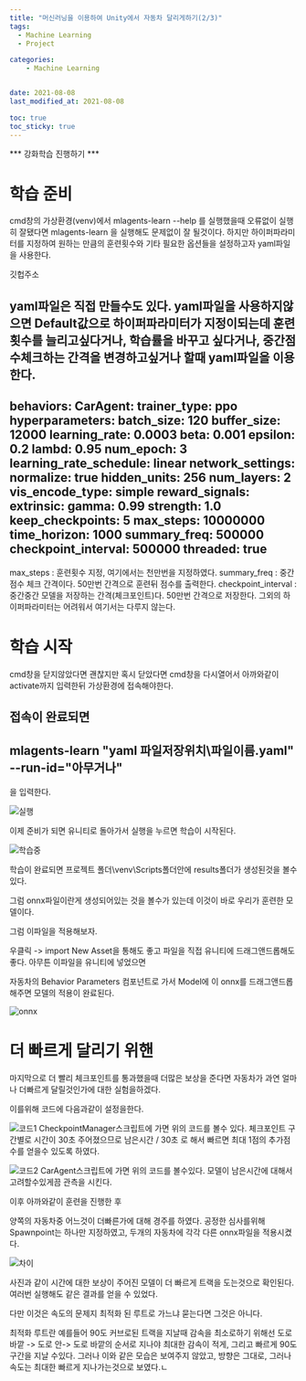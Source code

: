 ```yaml
---
title: "머신러닝을 이용하여 Unity에서 자동차 달리게하기(2/3)"
tags:
  - Machine Learning
  - Project

categories:
    - Machine Learning


date: 2021-08-08
last_modified_at: 2021-08-08

toc: true
toc_sticky: true
---
```


*** 강화학습 진행하기 ***

# 학습 준비
cmd창의 가상환경(venv)에서
mlagents-learn --help
를 실행했을때 오류없이 실행히 잘됐다면
mlagents-learn
을 실행해도 문제없이 잘 될것이다.
하지만 하이퍼파라미터를 지정하여 원하는 만큼의 훈련횟수와 기타 필요한 옵션들을 설정하고자
yaml파일을 사용한다.

깃헙주소

yaml파일은 직접 만들수도 있다.
yaml파일을 사용하지않으면 Default값으로 하이퍼파라미터가 지정이되는데
훈련횟수를 늘리고싶다거나, 학습률을 바꾸고 싶다거나, 중간점수체크하는 간격을 변경하고싶거나
할때 yaml파일을 이용한다.
---
behaviors:
  CarAgent:
    trainer_type: ppo
    hyperparameters:
      batch_size: 120
      buffer_size: 12000
      learning_rate: 0.0003
      beta: 0.001
      epsilon: 0.2
      lambd: 0.95
      num_epoch: 3
      learning_rate_schedule: linear
    network_settings:
      normalize: true
      hidden_units: 256
      num_layers: 2
      vis_encode_type: simple
    reward_signals:
      extrinsic:
        gamma: 0.99
        strength: 1.0
    keep_checkpoints: 5
    max_steps: 10000000
    time_horizon: 1000
    summary_freq: 500000
    checkpoint_interval: 500000
    threaded: true
---
max_steps : 훈련횟수 지정,  여기에서는 천만번을 지정하였다.
summary_freq : 중간 점수 체크 간격이다. 50만번 간격으로 훈련뒤 점수를 출력한다.
checkpoint_interval : 중간중간 모델을 저장하는 간격(체크포인트)다. 50만번 간격으로 저장한다.
그외의 하이퍼파라미터는 어려워서 여기서는 다루지 않는다.


# 학습 시작

cmd창을 닫지않았다면 괜찮지만
혹시 닫았다면
cmd창을 다시열어서 아까와같이 activate까지 입력한뒤
가상환경에 접속해야한다.

접속이 완료되면
---
mlagents-learn "yaml 파일저장위치\파일이름.yaml" --run-id="아무거나"
---
을 입력한다.

![실행](https://user-images.githubusercontent.com/42956142/128635700-84bdc380-47f2-46e2-8aed-deea86e28aa6.PNG)

이제 준비가 되면 유니티로 돌아가서 실행을 누르면 학습이 시작된다.

![학습중](https://user-images.githubusercontent.com/42956142/128635712-80e26a90-f7a9-4c72-9512-b65971506bc8.PNG)

학습이 완료되면 
프로젝트 폴더\venv\Scripts폴더안에
results폴더가 생성된것을 볼수있다.

그럼 onnx파일이란게 생성되어있는 것을 볼수가 있는데
이것이 바로 우리가 훈련한 모델이다.

그럼 이파일을 적용해보자.

우클릭 -> import New Asset을 통해도 좋고
파일을 직접 유니티에 드래그앤드롭해도 좋다.
아무튼 이파일을 유니티에 넣었으면

자동차의 Behavior Parameters 컴포넌트로 가서
Model에 이 onnx를 드래그앤드롭해주면
모델의 적용이 완료된다.

![onnx](https://user-images.githubusercontent.com/42956142/128635736-f8cf50ee-8a43-4ce1-b93a-91f724996e1b.PNG)

# 더 빠르게 달리기 위핸

마지막으로 더 빨리 체크포인트를 통과했을때
더많은 보상을 준다면
자동차가 과연 얼마나 더빠르게 달릴것인가에 대한 실험을하겠다.

이를위해 코드에
다음과같이 설정을한다.

![코드1](https://user-images.githubusercontent.com/42956142/128635777-23d301ec-e684-41a7-9838-10348848aa65.PNG)
CheckpointManager스크립트에 가면 위의 코드를 볼수 있다.
체크포인트 구간별로 시간이 30초 주어졌으므로 남은시간 / 30초 로 해서
빠르면 최대 1점의 추가점수를 얻을수 있도록 하였다.

![코드2](https://user-images.githubusercontent.com/42956142/128635831-50216d6c-4263-4e80-a38b-f09db3adb939.PNG)
CarAgent스크립트에 가면 위의 코드를 볼수있다.
모델이 남은시간에 대해서 고려할수있게끔 관측을 시킨다.

이후 아까와같이 훈련을 진행한 후 

양쪽의 자동차중 어느것이 더빠른가에 대해 경주를 하였다.
공정한 심사를위해 
Spawnpoint는 하나만 지정하였고, 두개의 자동차에 각각 다른 onnx파일을 적용시켰다.

![차이](https://user-images.githubusercontent.com/42956142/128635867-6939f7f9-ea40-40da-b89a-439c769f4102.PNG)

사진과 같이 시간에 대한 보상이 주어진 모델이
더 빠르게 트랙을 도는것으로 확인된다.
여러번 실행해도 같은 결과를 얻을 수 있었다.

다만 이것은 속도의 문제지 최적화 된 루트로 가느냐 묻는다면
그것은 아니다.

최적화 루트란 예를들어 90도 커브로된 트랙을 지날때
감속을 최소로하기 위해선 
도로 바깥 -> 도로 안-> 도로 바깥의 순서로 지나야
최대한 감속이 적게, 그리고 빠르게 90도 구간을 지날 수있다.
그러나 이와 같은 모습은 보여주지 않았고,
방향은 그대로, 그러나 속도는 최대한 빠르게 지나가는것으로 보였다.ㄴ


